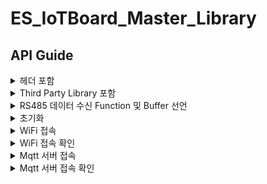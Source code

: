 # ES_IoTBoard_Master_Library

## API Guide

<details>
<summary>헤더 포함</summary>

##### description
헤더 파일 포함

##### Example

```c
#include <sn_common.h>
#include <sn_iot_data_model.h>
#include <sn_iot.h>
```


</details>

<details>
<summary>Third Party Library 포함</summary>

##### description
cJSON Library 사용을 위해 Middlewares/Third_Party/cJSON 를 위치

##### Example

<img width="275" alt="스크린샷 2024-05-10 오후 12 03 37" src="https://github.com/sinusa/ES_IoTBoard_Master_Library/assets/155502554/d0197294-1857-4127-88db-6b83bb7bf039">

</details>



<details>
<summary>RS485 데이터 수신 Function 및 Buffer 선언</summary>

```c
void sn_iot_set_char_to_buffer(uint8_t ch)
uint8_t _sn_iot_recv_buff[1024];
uint32_t _sn_iot_recv_buff_idx;
uint8_t _sn_uart_int_buff[2];
```

##### description
UART IT 사용을 위해 buffer 를 선언하고 HAL_UART_RxCpltCallback 함수내부에 Function 을 호출

##### Parameters

> | name      | data type               | description                                                           |
> |-----------|-------------------------|-----------------------------------------------------------------------|
> |uint8_t      |   uint8_t | Uart Rx Character  |

##### Return

> |data type               | description                                                           |
> |-------------------------|-----------------------------------------------------------------------|
> |void      |    |

##### Example

```c
uint8_t _sn_iot_recv_buff[1024] = {0, };
uint32_t _sn_iot_recv_buff_idx = 0;
uint8_t _sn_uart_int_buff[2] = {0, };
.
.
.
UART_HandleTypeDef huart1;
.
.
.

void HAL_UART_RxCpltCallback(UART_HandleTypeDef *huart)
{
	if (huart == &huart1) {
		sn_iot_set_char_to_buffer(_sn_uart_int_buff[0]);
		HAL_UART_Receive_IT(&huart1, _sn_uart_int_buff, 1);
	}
}


```


</details>



<details>
<summary>초기화</summary>

```c
uint8_t sn_iot_init(UART_HandleTypeDef *uart)
```

##### description
IoT Libaray 사용을 위한 초기화 수행

##### Parameters

> | name      | data type               | description                                                           |
> |-----------|-------------------------|-----------------------------------------------------------------------|
> |uart      |   UART_HandleTypeDef | Uart Handle  |

##### Return

> |data type               | description                                                           |
> |-------------------------|-----------------------------------------------------------------------|
> |uint8_t      |   If 0 : Success ,  else : Fail |

</details>

<details>
<summary>WiFi 접속</summary>

```c
void sn_iot_wifi_start(char *ssid, char* passphrase)
```

##### description
IoT Libaray 사용을 위한 초기화 수행

##### Parameters

> | name      | data type               | description                                                           |
> |-----------|-------------------------|-----------------------------------------------------------------------|
> |ssid      |   char * | 접속하고자 하는 AP 의 ssid  |
> |passphrase      |   char * | 접속하고자 하는 AP 의 passphrase  |

##### Return

> |data type               | description                                                           |
> |-------------------------|-----------------------------------------------------------------------|
> |void      |    |

</details>

<details>
<summary>WiFi 접속 확인</summary>

```c
bool sn_iot_is_wifi_connected()
```

##### description
AP 에 접속 상태 확인 

##### Parameters

> | name      | data type               | description                                                           |
> |-----------|-------------------------|-----------------------------------------------------------------------|
> | None     |   void |  |

##### Return

> |data type               | description                                                           |
> |-------------------------|-----------------------------------------------------------------------|
> |bool      |   If true : Success ,  else : Fail |

</details>

<details>
<summary>Mqtt 서버 접속 </summary>

```c
void sn_iot_mqtt_start()
```

##### description
IoT Mqtt Server 에 접속 시작

##### Parameters

> | name      | data type               | description                                                           |
> |-----------|-------------------------|-----------------------------------------------------------------------|
> | None     |   void |  |

##### Return

> |data type               | description                                                           |
> |-------------------------|-----------------------------------------------------------------------|
> |void      |    |

</details>

<details>
<summary>Mqtt 서버 접속 확인</summary>

```c
bool sn_iot_is_mqtt_connected()
```

##### description
Mqtt 서버 접속 결과 확인

##### Parameters

> | name      | data type               | description                                                           |
> |-----------|-------------------------|-----------------------------------------------------------------------|
> | None     |   void |  |

##### Return

> |data type               | description                                                           |
> |-------------------------|-----------------------------------------------------------------------|
> |bool      |   If true : Success ,  else : Fail |

</details>


